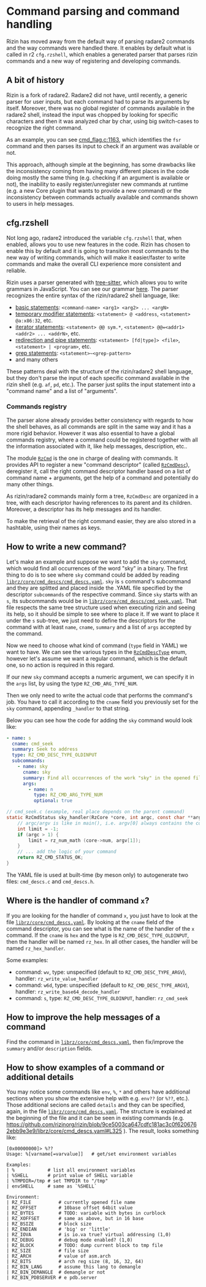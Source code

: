 # Command parsing and command handling

Rizin has moved away from the default way of parsing radare2 commands and the
way commands were handled there. It enables by default what is called in r2
`cfg.rzshell`, which enables a generated parser that parses rizin commands and
a new way of registering and developing commands.

## A bit of history

Rizin is a fork of radare2. Radare2 did not have, until recently, a generic
parser for user inputs, but each command had to parse its arguments by itself.
Moreover, there was no global register of commands available in the radare2
shell, instead the input was chopped by looking for specific characters and then
it was analyzed char by char, using big switch-cases to recognize the right
command.

As an example, you can see
[cmd_flag.c:1163](https://github.com/rizinorg/rizin/blob/cde558e6e5788d0a6d544ab975b144ed59190676/librz/core/cmd_flag.c#L1163),
which identifies the `fsr` command and then parses its input to check if an
argument was available or not.

This approach, although simple at the beginning, has some drawbacks like the
inconsistency coming from having many different places in the code doing mostly
the same thing (e.g. checking if an argument is available or not), the inability
to easily register/unregister new commands at runtime (e.g. a new Core plugin
that wants to provide a new command) or the inconsistency between commands
actually available and commands shown to users in help messages.

## cfg.rzshell

Not long ago, radare2 introduced the variable `cfg.rzshell` that, when enabled,
allows you to use new features in the code. Rizin has chosen to enable this by
default and it is going to transition most commands to the new way of writing
commands, which will make it easier/faster to write commands and make the
overall CLI experience more consistent and reliable.

Rizin uses a parser generated with
[tree-sitter](https://tree-sitter.github.io/tree-sitter/), which allows you to
write grammars in JavaScript. You can see our grammar
[here](https://github.com/rizinorg/rizin/blob/dev/shlr/rizin-shell-parser/grammar.js).
The parser recognizes the entire syntax of the rizin/radare2 shell language,
like:

- [basic statements](https://github.com/rizinorg/rizin/blob/cde558e6e5788d0a6d544ab975b144ed59190676/shlr/rizin-shell-parser/grammar.js#L330): `<command-name> <arg1> <arg2> ... <argN>`
- [temporary modifier statements](https://github.com/rizinorg/rizin/blob/cde558e6e5788d0a6d544ab975b144ed59190676/shlr/rizin-shell-parser/grammar.js#L124): `<statement> @ <address`, `<statement> @a:x86:32`, etc.
- [iterator statements](https://github.com/rizinorg/rizin/blob/cde558e6e5788d0a6d544ab975b144ed59190676/shlr/rizin-shell-parser/grammar.js#L142): `<statement> @@ sym.*`, `<statement> @@=<addr1> <addr2> ... <addrN>`, etc.
- [redirection and pipe statements](https://github.com/rizinorg/rizin/blob/cde558e6e5788d0a6d544ab975b144ed59190676/shlr/rizin-shell-parser/grammar.js#L177): `<statement> [fd|type]> <file>`, `<statement> | <program>`, etc.
- [grep statements](https://github.com/rizinorg/rizin/blob/cde558e6e5788d0a6d544ab975b144ed59190676/shlr/rizin-shell-parser/grammar.js#L184): `<statement>~<grep-pattern>`
- and many others

These patterns deal with the structure of the rizin/radare2 shell language, but
they don't parse the input of each specific command available in the rizin shell
(e.g. `af`, `pd`, etc.). The parser just splits the input statement into a
"command name" and a list of "arguments".

### Commands registry

The parser alone already provides better consistency with regards to how the
shell behaves, as all commands are split in the same way and it has a more rigid
behavior. However it was also essential to have a global commands registry,
where a command could be registered together with all the information associated
with it, like help messages, description, etc..

The module
[`RzCmd`](https://github.com/rizinorg/rizin/blob/cde558e6e5788d0a6d544ab975b144ed59190676/librz/include/rz_cmd.h)
is the one in charge of dealing with commands. It provides API to register a new
"command descriptor" (called
[`RzCmdDesc`](https://github.com/rizinorg/rizin/blob/cde558e6e5788d0a6d544ab975b144ed59190676/librz/include/rz_cmd.h#L153)),
deregister it, call the right command descriptor handler based on a list of
command name + arguments, get the help of a command and potentially do many
other things.

As rizin/radare2 commands mainly form a tree, `RzCmdDesc` are organized in a
tree, with each descriptor having references to its parent and its children.
Moreover, a descriptor has its help messages and its handler.

To make the retrieval of the right command easier, they are also stored in a
hashtable, using their names as keys.

## How to write a new command?

Let's make an example and suppose we want to add the `sky` command, which
would find all occurrences of the word "sky" in a binary. The first thing to
do is to see where `sky` command could be added by reading
[`librz/core/cmd_descs/cmd_descs.yaml`](https://github.com/rizinorg/rizin/blob/6d901ca8a2ba674e268957fa8c24b3484bfc3626/librz/core/cmd_descs/cmd_descs.yaml).
`sky` is `s` command's subcommand and they are splitted and placed inside the .YAML 
file specified by the descriptor `subcommands` of the respective command. Since `sky`
starts with an `s`, its subcommands would be in [`librz/core/cmd_descs/cmd_seek.yaml`](https://github.com/rizinorg/rizin/blob/6d901ca8a2ba674e268957fa8c24b3484bfc3626/librz/core/cmd_descs/cmd_seek.yaml).
That file respects the same tree structure used when executing rizin and seeing its help,
so it should be simple to see where to place it. If we want to place it under the
`s` sub-tree, we just need to define the descriptors for the command with at least
`name`, `cname`, `summary` and a list of `args` accepted by the command.

Now we need to choose what kind of command (`type` field in YAML) we want to
have. We can see the various types in the
[`RzCmdDescType`](https://github.com/rizinorg/rizin/blob/cde558e6e5788d0a6d544ab975b144ed59190676/librz/include/rz_cmd.h#L135-L151)
enum, however let's assume we want a regular command, which is the default
one, so no action is required in this regard.

If our new `sky` command accepts a numeric argument, we can specify it in the
`args` list, by using the type `RZ_CMD_ARG_TYPE_NUM`.

Then we only need to write the actual code that performs the command's job.
You have to call it according to the `cname` field you previously set for the
`sky` command, appending `_handler` to that string.


Below you can see how the code for adding the `sky` command would look like:
```YAML
- name: s
  cname: cmd_seek
  summary: Seek to address
  type: RZ_CMD_DESC_TYPE_OLDINPUT
  subcommands:
    - name: sky
      cname: sky
      summary: Find all occurrences of the work "sky" in the opened file
      args:
        - name: n
          type: RZ_CMD_ARG_TYPE_NUM
          optional: true
```
```C
// cmd_seek.c (example, real place depends on the parent command)
static RzCmdStatus sky_handler(RzCore *core, int argc, const char **argv) {
	// argc/argv is like in main(), i.e. argv[0] always contains the command name
	int limit = -1;
	if (argc > 1) {
		limit = rz_num_math (core->num, argv[1]);
	}
	// ... add the logic of your command
	return RZ_CMD_STATUS_OK;
}
```

The YAML file is used at built-time (by meson only) to autogenerate two
files: `cmd_descs.c` and `cmd_descs.h`.

## Where is the handler of command `x`?

If you are looking for the handler of command `x`, you just have to look at
the file
[`librz/core/cmd_descs.yaml`](https://github.com/rizinorg/rizin/blob/9ce5003ca647cdfc181ac3c0f6206762ebb9e3e9/librz/core/cmd_descs.yaml).
By looking at the `cname` field of the command descriptor, you can see what
is the name of the handler of the `x` command. If the `cname` is `hex` and
the type is `RZ_CMD_DESC_TYPE_OLDINPUT`, then the handler will be named
`rz_hex`. In all other cases, the handler will be named `rz_hex_handler`.

Some examples:
- command: `wv`, type: unspecified (default to `RZ_CMD_DESC_TYPE_ARGV`), handler: `rz_write_value_handler`
- command: `w6d`, type: unspecified (default to `RZ_CMD_DESC_TYPE_ARGV`), handler: `rz_write_base64_decode_handler`
- command: `s`, type: `RZ_CMD_DESC_TYPE_OLDINPUT`, handler: `rz_cmd_seek`

## How to improve the help messages of a command

Find the command in
[`librz/core/cmd_descs.yaml`](https://github.com/rizinorg/rizin/blob/9ce5003ca647cdfc181ac3c0f6206762ebb9e3e9/librz/core/cmd_descs.yaml),
then fix/improve the `summary` and/or `description` fields.

## How to show examples of a command or additional details

You may notice some commands like `env`, `%`, `*` and others have additional
sections when you show the extensive help with e.g. `env??` (or `%??`, etc.).
Those additional secions are called `details` and they can be specified,
again, in the file
[`librz/core/cmd_descs.yaml`](https://github.com/rizinorg/rizin/blob/9ce5003ca647cdfc181ac3c0f6206762ebb9e3e9/librz/core/cmd_descs.yaml).
The structure is explained at the beginning of the file and it can be seen in
existing commands (e.g.
https://github.com/rizinorg/rizin/blob/9ce5003ca647cdfc181ac3c0f6206762ebb9e3e9/librz/core/cmd_descs.yaml#L325
). The result, looks something like:
```
[0x00000000]> %??
Usage: %[varname[=varvalue]]   # get/set environment variables

Examples:
| %            # list all environment variables
| %SHELL       # print value of SHELL variable
| %TMPDIR=/tmp # set TMPDIR to "/tmp"
| envSHELL     # same as `%SHELL`

Environment:
| RZ_FILE          # currently opened file name
| RZ_OFFSET        # 10base offset 64bit value
| RZ_BYTES         # TODO: variable with bytes in curblock
| RZ_XOFFSET       # same as above, but in 16 base
| RZ_BSIZE         # block size
| RZ_ENDIAN        # 'big' or 'little'
| RZ_IOVA          # is io.va true? virtual addressing (1,0)
| RZ_DEBUG         # debug mode enabled? (1,0)
| RZ_BLOCK         # TODO: dump current block to tmp file
| RZ_SIZE          # file size
| RZ_ARCH          # value of asm.arch
| RZ_BITS          # arch reg size (8, 16, 32, 64)
| RZ_BIN_LANG      # assume this lang to demangle
| RZ_BIN_DEMANGLE  # demangle or not
| RZ_BIN_PDBSERVER # e pdb.server
```